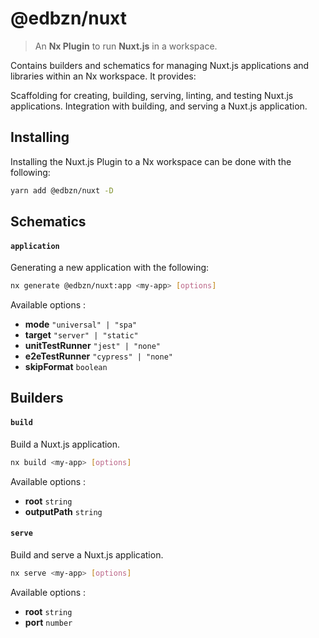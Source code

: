 # @edbzn/nuxt

> An **Nx Plugin** to run **Nuxt.js** in a workspace.

Contains builders and schematics for managing Nuxt.js applications and libraries within an Nx workspace. It provides:

Scaffolding for creating, building, serving, linting, and testing Nuxt.js applications.
Integration with building, and serving a Nuxt.js application.

## Installing

Installing the Nuxt.js Plugin to a Nx workspace can be done with the following:

```bash
yarn add @edbzn/nuxt -D
```

## Schematics

#### `application`

Generating a new application with the following:

```bash
nx generate @edbzn/nuxt:app <my-app> [options]
```

Available options :

- **mode** `"universal" | "spa"`
- **target** `"server" | "static"`
- **unitTestRunner** `"jest" | "none"`
- **e2eTestRunner** `"cypress" | "none"`
- **skipFormat** `boolean`

## Builders

#### `build`

Build a Nuxt.js application.

```bash
nx build <my-app> [options]
```

Available options :

- **root** `string`
- **outputPath** `string`

#### `serve`

Build and serve a Nuxt.js application.

```bash
nx serve <my-app> [options]
```

Available options :

- **root** `string`
- **port** `number`

